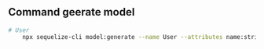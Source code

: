 #

## Command geerate model

<!-- Start of Bash -->

```bash
# User
    npx sequelize-cli model:generate --name User --attributes name:string,username:string,email:string,password:string

```

<!-- End of Bash -->
